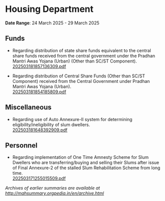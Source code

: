 # Housing Department

**Date Range**: 24 March 2025 - 29 March 2025


## Funds
- Regarding distribution of state share funds equivalent to the central share funds received from the central government under the Pradhan Mantri Awas Yojana (Urban) (Other than SC/ST Component).\
  [202503181857136309.pdf](https://gr.maharashtra.gov.in/Site/Upload/Government%20Resolutions/English/202503181857136309.pdf)

- Regarding distribution of Central Share Funds (Other than SC/ST Component) received from the Central Government under Pradhan Mantri Awas Yojana (Urban).\
  [202503181854185809.pdf](https://gr.maharashtra.gov.in/Site/Upload/Government%20Resolutions/English/202503181854185809.pdf)

## Miscellaneous
- Regarding use of Auto Annexure-II system for determining eligibility/ineligibility of slum dwellers.\
  [202503181648392909.pdf](https://gr.maharashtra.gov.in/Site/Upload/Government%20Resolutions/English/202503181648392909.pdf)

## Personnel
- Regarding implementation of One Time Amnesty Scheme for Slum Dwellers who are transferring/buying and selling their Slums after issue of Final Annexure-2 of the stalled Slum Rehabilitation Scheme from long time.\
  [202503171255015509.pdf](https://gr.maharashtra.gov.in/Site/Upload/Government%20Resolutions/English/202503171255015509.pdf)


*Archives of earlier summaries are available at http://mahsummary.orgpedia.in/en/archive.html*